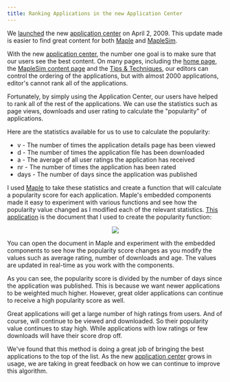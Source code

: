 ```yaml
---
title: Ranking Applications in the new Application Center
---
```


We [launched](http://www.maplesoft.com/blog/view.aspx?sid=19336) the new [application center][appcenter] on April 2, 2009. 
This update made is easier to find great content for both [Maple][maple] and 
[MapleSim](http://www.maplesoft.com/products/maplesim). 

With the new [application center][appcenter], the number one goal is to make sure that our users see the best content. 
On many pages, including the [home page][appcenter], the [MapleSim content page](http://www.maplesoft.com/applications/maplesim)
and the [Tips & Techniques](http://www.maplesoft.com/applications/tipsandtechniques), our editors can control the 
ordering of the applications, but with almost 2000 applications, editor's cannot rank all of the applications.

Fortunately, by simply using the Application Center, our users have helped to rank all of the rest of the applications. 
We can use the statistics such as page views, downloads and user rating to calculate the "popularity" of applications.

Here are the statistics available for us to use to calculate the popularity:
- v - The number of times the application details page has been viewed
- d - The number of times the application file has been downloaded
- a - The average of all user ratings the application has received
- nr - The number of times the application has been rated
- days - The number of days since the application was published

I used [Maple][maple] to take these statistics and create a function that will calculate a popularity score for each application. 
Maple's embedded components made it easy to experiment with various functions and see how the popularity value changed as I modified each of 
the relevant statistics. [This application](http://www.maplesoft.com/applications/popularity.aspx) is the document that I used to create the 
popularity function:

<p align="center"><img src="http://www.maplesoft.com/view.aspx?SI=19253/0/images/RankingDocuments_23.gif"/></p>

You can open the document in Maple and experiment with the embedded components to see how the popularity score changes as you modify the
values such as average rating, number of downloads and age. The values are updated in real-time as you work with the components. 

As you can see, the popularity score is divided by the number of days since the application was published. This is because 
we want newer applications to be weighted much higher. However, great older applications can continue to receive a high 
popularity score as well. 

Great applications will get a large number of high ratings from users. And of course, will continue to be viewed and downloaded.
So their popularity value continues to stay high. While applications with low ratings or few downloads will have their score drop off.

We've found that this method is doing a great job of bringing the best applications to the top of the list. As the new 
[application center][appcenter] grows in usage, we are taking in great feedback on how we can continue to improve this
algorithm.


[appcenter]: http://www.maplesoft.com/applications "Application Center"
[maple]: http://www.maplesoft.com/products/Maple "Maple"